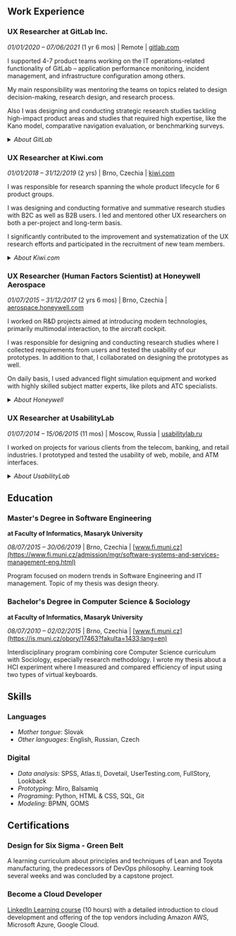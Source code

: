 ## Work Experience

### **UX Researcher** at GitLab Inc.
*01/01/2020 – 07/06/2021* (1 yr 6 mos) | Remote | [gitlab.com](https://gitlab.com)

I supported 4-7 product teams working on the IT operations-related functionality of GitLab – application performance monitoring, incident management, and infrastructure configuration among others. 

My main responsibility was mentoring the teams on topics related to design decision-making, research design, and research process.

Also I was designing and conducting strategic research studies tackling high-impact product areas and studies that required high expertise, like the Kano model, comparative navigation evaluation, or benchmarking surveys. 

<details>
	<summary><i>About GitLab</i></summary>
	GitLab is a web-based DevOps lifecycle platform used by more than 30 milion users. 
	
	The company is one of the biggest all-remote companies in the world with unique company culture. I worked there during its pre-IPO unicorn period.
</details>

    
### **UX Researcher** at Kiwi.com
*01/01/2018 – 31/12/2019* (2 yrs) | Brno, Czechia | [kiwi.com](https://kiwi.com)
 
 I was responsible for research spanning the whole product lifecycle for 6 product groups. 
 
 I was designing and conducting formative and summative research studies with B2C as well as B2B users. I led and mentored other UX researchers on both a per-project and long-term basis.
 
 I significantly contributed to the improvement and systematization of the UX research efforts and participated in the recruitment of new team members.
 
 <details>
	<summary><i>About Kiwi.com</i></summary>
	Kiwi.com's product is a travel search engine and OTA. The algorithm behind it creates efficient combinations of air and ground transport, ride-hailing that cannot be found anywhere else. 
	
	Kiwi.com is one of the most successful Czech startups with a turnover of more than €1.3Bn in 2019.
</details>

<!-- 
Questions:
What do you mean by "improvement and systematization of the UX research efforts"?
-->
 
### **UX Researcher** (Human Factors Scientist) at Honeywell Aerospace
*01/07/2015 – 31/12/2017* (2 yrs 6 mos) | Brno, Czechia | [aerospace.honeywell.com](https://aerospace.honeywell.com/)

I worked on R&D projects aimed at introducing modern technologies, primarily multimodal interaction, to the aircraft cockpit.

I was responsible for designing and conducting research studies where I collected requirements from users and tested the usability of our prototypes. In addition to that, I collaborated on designing the prototypes as well. 

On daily basis, I used advanced flight simulation equipment and worked with highly skilled subject matter experts, like pilots and ATC specialists.

<details>
	<summary><i>About Honeywell</i></summary>
	Honeywell International Inc. is a giant multinational conglomerate producing everything from to shoes and ACs to cockpit systems and spacecraft parts.
</details>

    
### UX Researcher at UsabilityLab
*01/07/2014 – 15/06/2015* (11 mos) | Moscow, Russia | [usabilitylab.ru](https://usabilitylab.ru)

I worked on projects for various clients from the telecom, banking, and retail industries. I prototyped and tested the usability of web, mobile, and ATM interfaces.

<details>
	<summary><i>About UsabilityLab</i></summary>
	UsabilityLab LLC is one of the biggest and oldest usability consultancy firms in Russia. 
</details>
    

## Education
### Master's Degree in Software Engineering
**at Faculty of Informatics, Masaryk University**

*08/07/2015 – 30/06/2019* | Brno, Czechia | [www.fi.muni.cz](https://www.fi.muni.cz/admission/mgr/software-systems-and-services-management-eng.html)

Program focused on modern trends in Software Engineering and IT management. Topic of my thesis was design theory.

### Bachelor's Degree in Computer Science & Sociology
**at Faculty of Informatics, Masaryk University**

*08/07/2010 – 02/02/2015* | Brno, Czechia | [www.fi.muni.cz](https://is.muni.cz/obory/17463?fakulta=1433;lang=en)

Interdisciplinary program combining core Computer Science curriculum with Sociology, especially research methodology. I wrote my thesis about a HCI experiment where I measured and compared efficiency of input using two types of virtual keyboards. 

## Skills
### Languages
- *Mother tongue*: Slovak
- *Other languages*: English, Russian, Czech

### Digital
- *Data analysis*: SPSS, Atlas.ti, Dovetail, UserTesting.com, FullStory, Lookback
- *Prototyping*: Miro, Balsamiq
- *Programing*: Python, HTML & CSS, SQL, Git
- *Modeling*: BPMN, GOMS

## Certifications
### Design for Six Sigma - Green Belt
A learning curriculum about principles and techniques of Lean and Toyota manufacturing, the predecessors of DevOps philosophy. Learning took several weeks and was concluded by a capstone project.

### Become a Cloud Developer
[LinkedIn Learning course](https://www.linkedin.com/learning/paths/become-a-cloud-developer) (10 hours) with a detailed introduction to cloud development and offering of the top vendors including Amazon AWS, Microsoft Azure, Google Cloud.
